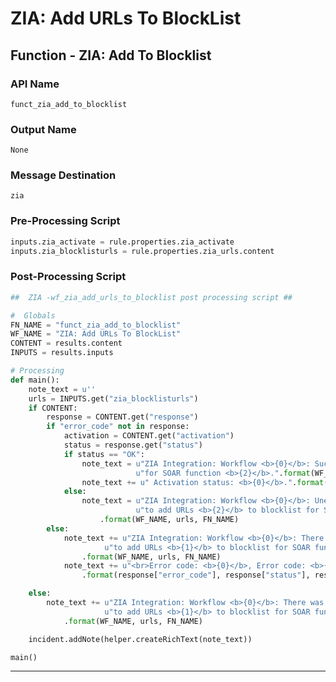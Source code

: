 <!--
    DO NOT MANUALLY EDIT THIS FILE
    THIS FILE IS AUTOMATICALLY GENERATED WITH resilient-sdk codegen
    Generated with resilient-sdk v51.0.2.0.974
-->

# ZIA: Add URLs To BlockList

## Function - ZIA: Add To Blocklist

### API Name
`funct_zia_add_to_blocklist`

### Output Name
`None`

### Message Destination
`zia`

### Pre-Processing Script
```python
inputs.zia_activate = rule.properties.zia_activate
inputs.zia_blocklisturls = rule.properties.zia_urls.content
```

### Post-Processing Script
```python
##  ZIA -wf_zia_add_urls_to_blocklist post processing script ##

#  Globals
FN_NAME = "funct_zia_add_to_blocklist"
WF_NAME = "ZIA: Add URLs To BlockList"
CONTENT = results.content
INPUTS = results.inputs

# Processing
def main():
    note_text = u''
    urls = INPUTS.get("zia_blocklisturls")
    if CONTENT:
        response = CONTENT.get("response")
        if "error_code" not in response:
            activation = CONTENT.get("activation")
            status = response.get("status")
            if status == "OK":
                note_text = u"ZIA Integration: Workflow <b>{0}</b>: Successfully added URLs <b>{1}</b> to blocklist " \
                            u"for SOAR function <b>{2}</b>.".format(WF_NAME, urls, FN_NAME)
                note_text += u" Activation status: <b>{0}</b>.".format(activation["status"])
            else:
                note_text = u"ZIA Integration: Workflow <b>{0}</b>: Unexpected status <b>{1}</b> returned while attempting " \
                            u"to add URLs <b>{2}</b> to blocklist for SOAR function <b>{2}</b>."\
                    .format(WF_NAME, urls, FN_NAME)
        else:
            note_text += u"ZIA Integration: Workflow <b>{0}</b>: There was an error returned while attempting " \
                     u"to add URLs <b>{1}</b> to blocklist for SOAR function <b>{2}</b>."\
                .format(WF_NAME, urls, FN_NAME)
            note_text += u"<br>Error code: <b>{0}</b>, Error code: <b>{1}</b>, Details: <b>{2}</b>."\
                .format(response["error_code"], response["status"], response["text"] )

    else:
        note_text += u"ZIA Integration: Workflow <b>{0}</b>: There was <b>no</b> result returned while attempting " \
                     u"to add URLs <b>{1}</b> to blocklist for SOAR function <b>{2}</b>."\
            .format(WF_NAME, urls, FN_NAME)

    incident.addNote(helper.createRichText(note_text))

main()

```

---

